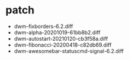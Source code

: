 # patch
+ dwm-fixborders-6.2.diff
+ dwm-alpha-20201019-61bb8b2.diff
+ dwm-autostart-20210120-cb3f58a.diff
+ dwm-fibonacci-20200418-c82db69.diff
+ dwm-awesomebar-statuscmd-signal-6.2.diff

